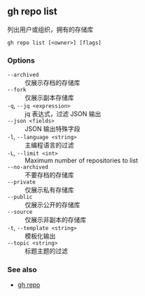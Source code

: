 ## gh repo list

列出用户或组织，拥有的存储库

```
gh repo list [<owner>] [flags]
```

### Options

<dl class="flags">
	<dt><code>--archived</code></dt>
	<dd>仅展示存档的存储库</dd>

<dt><code>--fork</code></dt>
<dd>仅展示副本存储库</dd>

<dt><code>-q</code>, <code>--jq &lt;expression&gt;</code></dt>
<dd>jq 表达式，过滤 JSON 输出</dd>

<dt><code>--json &lt;fields&gt;</code></dt>
<dd>JSON 输出特殊字段</dd>

<dt><code>-l</code>, <code>--language &lt;string&gt;</code></dt>
<dd>主编程语言的过滤</dd>

<dt><code>-L</code>, <code>--limit &lt;int&gt;</code></dt>
<dd>Maximum number of repositories to list</dd>

<dt><code>--no-archived</code></dt>
<dd>不要存档的存储库</dd>

<dt><code>--private</code></dt>
<dd>仅展示私有存储库</dd>

<dt><code>--public</code></dt>
<dd>仅展示公开的存储库</dd>

<dt><code>--source</code></dt>
<dd>仅展示非副本的存储库</dd>

<dt><code>-t</code>, <code>--template &lt;string&gt;</code></dt>
<dd>模板化输出</dd>

<dt><code>--topic &lt;string&gt;</code></dt>
<dd>标题主题的过滤</dd>

</dl>

### See also

- [gh repo](./gh_repo.zh.md)
